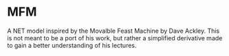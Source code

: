 # MFM
A NET model inspired by the Movalble Feast Machine by Dave Ackley.  This is not meant to be a port of his work, but rather a simplified derivative made to gain a better understanding of his lectures.

